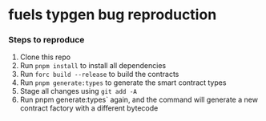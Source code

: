 # fuels typgen bug reproduction

### Steps to reproduce

1. Clone this repo
2. Run `pnpm install` to install all dependencies
3. Run `forc build --release` to build the contracts
4. Run `pnpm generate:types` to generate the smart contract types
5. Stage all changes using `git add -A`
6. Run pnpm generate:types` again, and the command will generate a new contract factory with a different bytecode